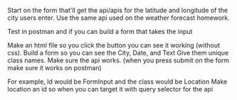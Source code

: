 Start on the form that'll get the api/apis for the latitude and longitude of the city users enter. Use the same api used on the weather forecast homework.

Test in postman and if you can build a form that takes the input 

Make an html file so you click the button you can see it working (without css). Build a form so you can see the City, Date, and Text
Give them unique class names. Make sure the api works. (when you press submit on the form make sure it works on postman)

For example, Id would be FormInput and the class would be Location
Make location an id so when you can target it with query selector for the api